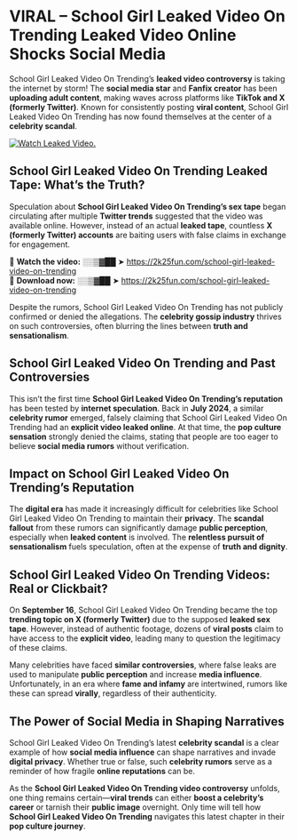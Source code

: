 # VIRAL – School Girl Leaked Video On Trending Leaked Video Online Shocks Social Media 

School Girl Leaked Video On Trending’s **leaked video controversy** is taking the internet by storm! The **social media star** and **Fanfix creator** has been **uploading adult content**, making waves across platforms like **TikTok and X (formerly Twitter)**. Known for consistently posting **viral content**, School Girl Leaked Video On Trending has now found themselves at the center of a **celebrity scandal**.  

[![Watch Leaked Video.](https://miro.medium.com/v2/resize:fit:828/format:webp/1*cilzJN44JGOrTw9NJCrNHA.gif "Watch Leaked Video")](https://2k25fun.com/school-girl-leaked-video-on-trending)

## **School Girl Leaked Video On Trending Leaked Tape: What’s the Truth?**  
Speculation about **School Girl Leaked Video On Trending’s sex tape** began circulating after multiple **Twitter trends** suggested that the video was available online. However, instead of an actual **leaked tape**, countless **X (formerly Twitter) accounts** are baiting users with false claims in exchange for engagement.  

🔹 **Watch the video:** ░░▒▓██ ➤ https://2k25fun.com/school-girl-leaked-video-on-trending  
🔹 **Download now:** ░░▒▓██ ➤ https://2k25fun.com/school-girl-leaked-video-on-trending  

Despite the rumors, School Girl Leaked Video On Trending has not publicly confirmed or denied the allegations. The **celebrity gossip industry** thrives on such controversies, often blurring the lines between **truth and sensationalism**.  

## **School Girl Leaked Video On Trending and Past Controversies**  
This isn’t the first time **School Girl Leaked Video On Trending’s reputation** has been tested by **internet speculation**. Back in **July 2024**, a similar **celebrity rumor** emerged, falsely claiming that School Girl Leaked Video On Trending had an **explicit video leaked online**. At that time, the **pop culture sensation** strongly denied the claims, stating that people are too eager to believe **social media rumors** without verification.  

## **Impact on School Girl Leaked Video On Trending’s Reputation**  
The **digital era** has made it increasingly difficult for celebrities like School Girl Leaked Video On Trending to maintain their **privacy**. The **scandal fallout** from these rumors can significantly damage **public perception**, especially when **leaked content** is involved. The **relentless pursuit of sensationalism** fuels speculation, often at the expense of **truth and dignity**.  

## **School Girl Leaked Video On Trending Videos: Real or Clickbait?**  
On **September 16**, School Girl Leaked Video On Trending became the top **trending topic on X (formerly Twitter)** due to the supposed **leaked sex tape**. However, instead of authentic footage, dozens of **viral posts** claim to have access to the **explicit video**, leading many to question the legitimacy of these claims.  

Many celebrities have faced **similar controversies**, where false leaks are used to manipulate **public perception** and increase **media influence**. Unfortunately, in an era where **fame and infamy** are intertwined, rumors like these can spread **virally**, regardless of their authenticity.  

## **The Power of Social Media in Shaping Narratives**  
School Girl Leaked Video On Trending’s latest **celebrity scandal** is a clear example of how **social media influence** can shape narratives and invade **digital privacy**. Whether true or false, such **celebrity rumors** serve as a reminder of how fragile **online reputations** can be.  

As the **School Girl Leaked Video On Trending video controversy** unfolds, one thing remains certain—**viral trends** can either **boost a celebrity’s career** or tarnish their **public image** overnight. Only time will tell how **School Girl Leaked Video On Trending** navigates this latest chapter in their **pop culture journey**. 